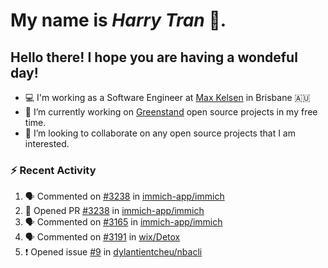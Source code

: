 #  My name is  *Harry Tran* 👋.
## Hello there! I hope you are having a wondeful day! 

- 💻 I'm working as a Software Engineer at [Max Kelsen](https://maxkelsen.com/) in Brisbane 🇦🇺
- 🌱 I’m currently working on [Greenstand](https://github.com/Greenstand) open source projects in my free time.
- 👯 I’m looking to collaborate on any open source projects that I am interested.

### :zap: Recent Activity
<!--START_SECTION:activity-->
1. 🗣 Commented on [#3238](https://github.com/immich-app/immich/issues/3238) in [immich-app/immich](https://github.com/immich-app/immich)
2. 💪 Opened PR [#3238](https://github.com/immich-app/immich/pull/3238) in [immich-app/immich](https://github.com/immich-app/immich)
3. 🗣 Commented on [#3165](https://github.com/immich-app/immich/issues/3165) in [immich-app/immich](https://github.com/immich-app/immich)
4. 🗣 Commented on [#3191](https://github.com/wix/Detox/issues/3191) in [wix/Detox](https://github.com/wix/Detox)
5. ❗ Opened issue [#9](https://github.com/dylantientcheu/nbacli/issues/9) in [dylantientcheu/nbacli](https://github.com/dylantientcheu/nbacli)
<!--END_SECTION:activity-->

<!--

Here are some ideas to get you started:

- 🔭 I’m currently working on ...
- 🌱 I’m currently learning ...
- 👯 I’m looking to collaborate on ...
- 🤔 I’m looking for help with ...
- 💬 Ask me about ...
- 📫 How to reach me: ...
- 😄 Pronouns: ...
- ⚡ Fun fact: ...
# title 1
## title 2
### title 3
#### title 4
##### title 5
###### title 6

Text that is **bold**, *italic* and ~~strikethrough~~

* [ ] Item 2
   * [x] Sub Item 2b
* [ ] Item 1

1. Item 1
   1. Item 1
1. Item 2

| Column 1 | Column 2 | Column 3 |
| :--- | :---: | ---: |
| Row 1a | Row 1b | Row 1c |
| Row 2a | Row 2b | Row 2c |

This is a [link](https://mlh.io)

this is inline `code`, here is a block of code below 👇

```ts
const name: string = 'Eddie Jaoude';

// log name
console.log(name);
```

> I am a quote to give context

I am normal text talking about the above quote ☝️ 
-->

